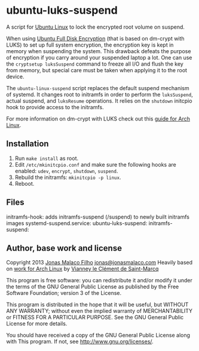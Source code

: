 ubuntu-luks-suspend
===================

A script for [Ubuntu Linux][] to lock the encrypted root volume on suspend.

When using [Ubuntu Full Disk Encryption][] (that is based on dm-crypt with LUKS) to set up full system encryption, the encryption key is kept in memory when suspending the system. This drawback defeats the purpose of encryption if you carry around your suspended laptop a lot. One can use the `cryptsetup luksSuspend` command to freeze all I/O and flush the key from memory, but special care must be taken when applying it to the root device.

The `ubuntu-linux-suspend` script replaces the default suspend mechanism of systemd. It changes root to initramfs in order to perform the `luksSuspend`, actual suspend, and `luksResume` operations. It relies on the `shutdown` initcpio hook to provide access to the initramfs.

[Ubuntu Full Disk Encryption]: https://www.eff.org/deeplinks/2012/11/privacy-ubuntu-1210-full-disk-encryption
[Ubuntu Linux]: https://www.ubuntu.com/

For more information on dm-crypt with LUKS check out this [guide for Arch Linux][dm-crypt with LUKS on Arch].

[dm-crypt with LUKS on Arch]: https://wiki.archlinux.org/index.php/Dm-crypt_with_LUKS

Installation
------------

1. Run `make install` as root.
2. Edit `/etc/mkinitcpio.conf` and make sure the following hooks are enabled:
   `udev`, `encrypt`, `shutdown`, `suspend`.
3. Rebuild the initramfs: `mkinitcpio -p linux`.
4. Reboot.


Files
-----

initramfs-hook: adds initramfs-suspend (/suspend) to newly built initramfs images
systemd-suspend.service: 
ubuntu-luks-suspend:
initramfs-suspend:


Author, base work and license
-----------------------------

Copyright 2013 [Jonas Malaco Filho][] <jonas@jonasmalaco.com>
Heavily based on [work for Arch Linux][arch-luks-suspend] by [Vianney le Clément de Saint-Marcq][]

This program is free software: you can redistribute it and/or modify it under the terms of the GNU General Public License as published by the Free Software Foundation; version 3 of the License.

This program is distributed in the hope that it will be useful, but WITHOUT ANY WARRANTY; without even the implied warranty of MERCHANTABILITY or FITNESS FOR A PARTICULAR PURPOSE.  See the GNU General Public License for more details.

You should have received a copy of the GNU General Public License along with This program.  If not, see <http://www.gnu.org/licenses/>.

[arch-luks-suspend]:https://github.com/vianney/arch-luks-suspend
[Jonas Malaco Filho]:https://github.com/jonasmalacofilho
[Vianney le Clément de Saint-Marcq]:https://github.com/vianney
